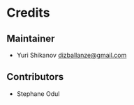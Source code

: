 # Credits

## Maintainer

* Yuri Shikanov <dizballanze@gmail.com>

## Contributors

* Stephane Odul

